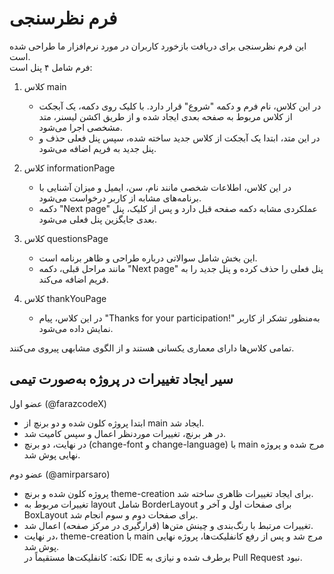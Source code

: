# فرم نظرسنجی  

این فرم نظرسنجی برای دریافت بازخورد کاربران در مورد نرم‌افزار ما طراحی شده است.  
فرم شامل ۴ پنل است:  

1. کلاس main  
   - در این کلاس، نام فرم و دکمه "شروع" قرار دارد. با کلیک روی دکمه، یک آبجکت از کلاس مربوط به صفحه بعدی ایجاد شده و از طریق اکشن لیسنر، متد مشخصی اجرا می‌شود.  
   - در این متد، ابتدا یک آبجکت از کلاس جدید ساخته شده، سپس پنل فعلی حذف و پنل جدید به فریم اضافه می‌شود.  

2. کلاس informationPage  
   - در این کلاس، اطلاعات شخصی مانند نام، سن، ایمیل و میزان آشنایی با برنامه‌های مشابه از کاربر درخواست می‌شود.  
   - دکمه "Next page" عملکردی مشابه دکمه صفحه قبل دارد و پس از کلیک، پنل بعدی جایگزین پنل فعلی می‌شود.  

3. کلاس questionsPage  
   - این بخش شامل سوالاتی درباره طراحی و ظاهر برنامه است.  
   - مانند مراحل قبلی، دکمه "Next page" پنل فعلی را حذف کرده و پنل جدید را به فریم اضافه می‌کند.  

4. کلاس thankYouPage  
   - در این کلاس، پیام "Thanks for your participation!" به‌منظور تشکر از کاربر نمایش داده می‌شود.  

تمامی کلاس‌ها دارای معماری یکسانی هستند و از الگوی مشابهی پیروی می‌کنند.  


## سیر ایجاد تغییرات در پروژه به‌صورت تیمی  

عضو اول (@farazcodeX)  
   - ابتدا پروژه کلون شده و دو برنچ از main ایجاد شد.  
   - در هر برنچ، تغییرات موردنظر اعمال و سپس کامیت شد.  
   - در نهایت، دو برنچ (change-font و change-language) با main مرج شده و پروژه نهایی پوش شد.  

عضو دوم (@amirparsaro)  
   - پروژه کلون شده و برنچ theme-creation برای ایجاد تغییرات ظاهری ساخته شد.  
   - تغییرات مربوط به layout شامل BorderLayout برای صفحات اول و آخر و BoxLayout برای صفحات دوم و سوم انجام شد.  
   - تغییرات مرتبط با رنگ‌بندی و چینش متن‌ها (قرارگیری در مرکز صفحه) اعمال شد.  
   - در نهایت، theme-creation با main مرج شد و پس از رفع کانفلیکت‌ها، پروژه نهایی پوش شد.  
نکته: کانفلیکت‌ها مستقیماً در IDE برطرف شده و نیازی به Pull Request نبود.  
